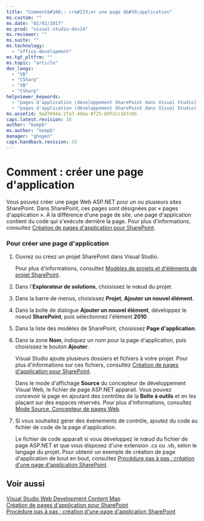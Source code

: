```yaml
---
title: "Comment&#160;: cr&#233;er une page d&#39;application"
ms.custom: ""
ms.date: "02/02/2017"
ms.prod: "visual-studio-dev14"
ms.reviewer: ""
ms.suite: ""
ms.technology: 
  - "office-development"
ms.tgt_pltfrm: ""
ms.topic: "article"
dev_langs: 
  - "VB"
  - "CSharp"
  - "VB"
  - "CSharp"
helpviewer_keywords: 
  - "pages d'application (développement SharePoint dans Visual Studio), ajouter"
  - "pages d'application (développement SharePoint dans Visual Studio), créer"
ms.assetid: 9ad7044a-2fa7-4bba-8f25-b9f2cc1b7c6b
caps.latest.revision: 16
author: "kempb"
ms.author: "kempb"
manager: "ghogen"
caps.handback.revision: 15
---
```

# Comment&#160;: cr&#233;er une page d&#39;application
  Vous pouvez créer une page Web ASP.NET pour un ou plusieurs sites SharePoint.  Dans SharePoint, ces pages sont désignées par « pages d'application ».  À la différence d'une page de site, une page d'application contient du code qui s'exécute derrière la page.  Pour plus d'informations, consultez [Création de pages d'application pour SharePoint](../sharepoint/creating-application-pages-for-sharepoint.md).  
  
### Pour créer une page d'application  
  
1.  Ouvrez ou créez un projet SharePoint dans Visual Studio.  
  
     Pour plus d'informations, consultez [Modèles de projets et d'éléments de projet SharePoint](../sharepoint/sharepoint-project-and-project-item-templates.md).  
  
2.  Dans l'**Explorateur de solutions**, choisissez le nœud du projet.  
  
3.  Dans la barre de menus, choisissez **Projet**, **Ajouter un nouvel élément**.  
  
4.  Dans la boîte de dialogue **Ajouter un nouvel élément**, développez le noeud **SharePoint**, puis sélectionnez l'élément **2010**.  
  
5.  Dans la liste des modèles de SharePoint, choisissez **Page d'application**.  
  
6.  Dans la zone **Nom**, indiquez un nom pour la page d'application, puis choisissez le bouton **Ajouter**.  
  
     Visual Studio ajoute plusieurs dossiers et fichiers à votre projet.  Pour plus d'informations sur ces fichiers, consultez [Création de pages d'application pour SharePoint](../sharepoint/creating-application-pages-for-sharepoint.md).  
  
     Dans le mode d'affichage **Source** du concepteur de développement Visual Web, le fichier de page ASP.NET apparait.  Vous pouvez concevoir la page en ajoutant des contrôles de la **Boîte à outils** et en les plaçant sur des espaces réservés.  Pour plus d'informations, consultez [Mode Source, Concepteur de pages Web](http://msdn.microsoft.com/fr-fr/5911396b-fe51-4150-9ff1-b085f812862f).  
  
7.  Si vous souhaitez gérer des événements de contrôle, ajoutez du code au fichier de code de la page d'application.  
  
     Le fichier de code apparaît si vous développez le nœud du fichier de page ASP.NET et que vous disposez d'une extension .cs ou .vb, selon le langage du projet.  Pour obtenir un exemple de création de page d'application de bout en bout, consultez [Procédure pas à pas : création d'une page d'application SharePoint](../sharepoint/walkthrough-creating-a-sharepoint-application-page.md).  
  
## Voir aussi  
 [Visual Studio Web Development Content Map](http://msdn.microsoft.com/fr-fr/9c31f93b-c8fb-4599-9b14-6194ec8c7539)   
 [Création de pages d'application pour SharePoint](../sharepoint/creating-application-pages-for-sharepoint.md)   
 [Procédure pas à pas : création d'une page d'application SharePoint](../sharepoint/walkthrough-creating-a-sharepoint-application-page.md)  
  
  